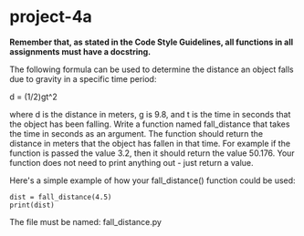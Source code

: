# project-4a

**Remember that, as stated in the Code Style Guidelines, all functions in all assignments must have a docstring.**

The following formula can be used to determine the distance an object falls due to gravity in a specific time period:

d = (1/2)gt^2

where d is the distance in meters, g is 9.8, and t is the time in seconds that the object has been falling. Write a function named fall_distance that takes the time in seconds as an argument. The function should return the distance in meters that the object has fallen in that time. For example if the function is passed the value 3.2, then it should return the value 50.176. Your function does not need to print anything out - just return a value.

Here's a simple example of how your fall_distance() function could be used:

```
dist = fall_distance(4.5)
print(dist)
```

The file must be named: fall_distance.py
